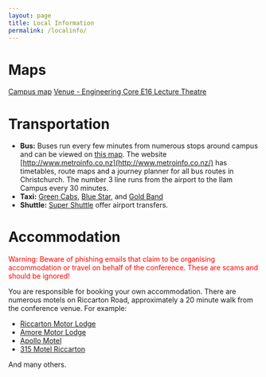 ```yaml
---
layout: page
title: Local Information
permalink: /localinfo/
---
```


# Maps
[Campus map](https://www.canterbury.ac.nz/maps/home?poi=10734&z=16&c=-43.52306699770867%2C172.58313382771516)
[Venue - Engineering Core E16 Lecture Theatre](https://maps.app.goo.gl/cZQAA6n4ic58mEcq9)

# Transportation
- **Bus:** Buses run every few minutes from numerous stops around campus and can be viewed on [this map](http://www.metroinfo.co.nz/map/). The website [http://www.metroinfo.co.nz](http://www.metroinfo.co.nz/) has timetables, route maps and a journey planner for all bus routes in Christchurch. The number 3 line runs from the airport to the Ilam Campus every 30 minutes.
- **Taxi:** [Green Cabs](http://greencabs.co.nz/), [Blue Star](http://www.bluestartaxis.org.nz/), and [Gold Band](http://www.goldbandtaxis.co.nz/)
- **Shuttle:** [Super Shuttle](https://www.supershuttle.co.nz/Default.aspx) offer airport transfers.

# Accommodation
<span style="color:red">
Warning: Beware of phishing emails that claim to be organising accommodation or travel on behalf of the conference. These are scams and should be ignored!
</span>

You are responsible for booking your own accommodation. There are numerous motels on Riccarton Road, approximately a 20 minute walk from the conference venue. For example:
- [Riccarton Motor Lodge](http://riccartonmotorlodge.co.nz/)
- [Amore Motor Lodge](https://amoremotorlodge.co.nz/)
- [Apollo Motel](https://www.apollomotel.co.nz/)
- [315 Motel Riccarton](http://www.315motelriccarton.co.nz/)

And many others.
